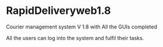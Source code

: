 # RapidDeliveryweb1.8
Courier management system
V 1.8 with All the GUIs completed

All the users can log into the system and fulfil their tasks.
